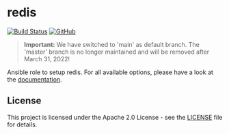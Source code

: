 # redis

[![Build Status](https://drone.owncloud.com/api/badges/owncloud-ansible/redis/status.svg)](https://drone.owncloud.com/owncloud-ansible/redis)
[![GitHub](https://img.shields.io/github/license/owncloud-ansible/redis)](https://github.com/owncloud-ansible/redis/blob/master/LICENSE)

> **Important:** We have switched to 'main' as default branch. The 'master' branch is no longer maintained and will be removed after March 31, 2022!

Ansible role to setup redis. For all available options, please have a look at the [documentation](https://owncloud-ansible.github.io/role/redis/).

## License

This project is licensed under the Apache 2.0 License - see the [LICENSE](LICENSE) file for details.
